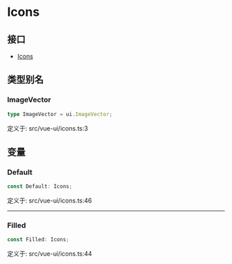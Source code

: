 # Icons

## 接口

- [Icons](interfaces/Icons.md)

## 类型别名

### ImageVector

```ts
type ImageVector = ui.ImageVector;
```

定义于: src/vue-ui/icons.ts:3

## 变量

### Default

```ts
const Default: Icons;
```

定义于: src/vue-ui/icons.ts:46

***

### Filled

```ts
const Filled: Icons;
```

定义于: src/vue-ui/icons.ts:44
